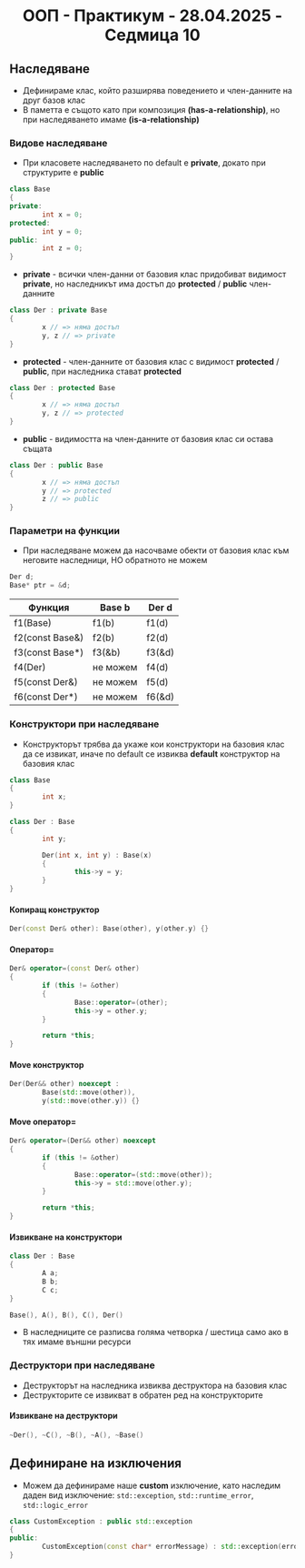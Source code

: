 <h1 align="center">ООП - Практикум - 28.04.2025 - Седмица 10</h1>

## Наследяване

- Дефинираме клас, който разширява поведението и член-данните на друг базов клас
- В паметта е същото като при композиция **(has-a-relationship)**, но при наследяването имаме **(is-a-relationship)**

### Видове наследяване

- При класовете наследяването по default е **private**, докато при структурите е **public**

```c++
class Base
{
private:
        int x = 0;
protected:
        int y = 0;
public:
        int z = 0;
}
```

- **private** - всички член-данни от базовия клас придобиват видимост **private**, но наследникът има достъп до **protected** / **public** член-данните

```c++
class Der : private Base
{
        x // => няма достъп
        y, z // => private
}
```

- **protected** - член-данните от базовия клас с видимост **protected** / **public**, при наследника стават **protected**

```c++
class Der : protected Base
{
        x // => няма достъп
        y, z // => protected
}
```

- **public** - видимостта на член-данните от базовия клас си остава същата

```c++
class Der : public Base
{
        x // => няма достъп
        y // => protected
        z // => public
}
```

### Параметри на функции

- При наследяване можем да насочваме обекти от базовия клас към неговите наследници, НО обратното не можем

```c++
Der d;
Base* ptr = &d;
```

| Функция                | Base b   | Der d   |
| ---------------------- | -------- | ------- |
| f1(Base)               | f1(b)    | f1(d)   |
| f2(const Base&)        | f2(b)    | f2(d)   |
| f3(const Base*)        | f3(&b)   | f3(&d)  |
| f4(Der)                | не можем | f4(d)   |
| f5(const Der&)         | не можем | f5(d)   |
| f6(const Der*)         | не можем | f6(&d)  |

### Конструктори при наследяване

- Конструкторът трябва да укаже кои конструктори на базовия клас да се извикат, иначе по default се извиква **default** конструктор на базовия клас

```c++
class Base
{
        int x;
}

class Der : Base
{
        int y;

        Der(int x, int y) : Base(x)
        {
                this->y = y;
        }
}
```

#### Копиращ конструктор

```c++
Der(const Der& other): Base(other), y(other.y) {}
```

#### Оператор=

```c++
Der& operator=(const Der& other)
{
        if (this != &other)
        {
                Base::operator=(other);
                this->y = other.y;
        }

        return *this;
}
```

#### Move конструктор

```c++
Der(Der&& other) noexcept :
        Base(std::move(other)),
        y(std::move(other.y)) {}
```

#### Move оператор=

```c++
Der& operator=(Der&& other) noexcept
{
        if (this != &other)
        {
                Base::operator=(std::move(other));
                this->y = std::move(other.y);
        }

        return *this;
}
```



#### Извикване на конструктори

```c++
class Der : Base
{
        A a;
        B b;
        C c;
}
```

```c++
Base(), A(), B(), C(), Der()
```

- В наследниците се разписва голяма четворка / шестица само ако в тях имаме външни ресурси

### Деструктори при наследяване

- Деструкторът на наследника извиква деструктора на базовия клас
- Деструкторите се извикват в обратен ред на конструкторите


#### Извикване на деструктори

```c++
~Der(), ~C(), ~B(), ~A(), ~Base()
```

## Дефиниране на изключения

- Можем да дефинираме нашe **custom** изключение, като наследим даден вид изключение: `std::exception`, `std::runtime_error`, `std::logic_error`

```c++
class CustomException : public std::exception
{
public:
        CustomException(const char* errorMessage) : std::exception(errorMessage) {}
}
```
